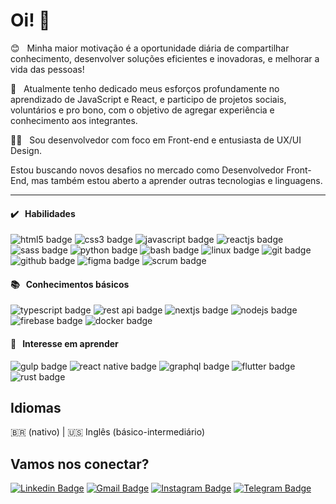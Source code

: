 # Oi! 👋

😊 &nbsp; Minha maior motivação é a oportunidade diária de compartilhar conhecimento, desenvolver soluções eficientes e inovadoras, e melhorar a vida das pessoas!

🚀 &nbsp; Atualmente tenho dedicado meus esforços profundamente no aprendizado de JavaScript e React, e participo de projetos sociais, voluntários e pro bono, com o objetivo de agregar experiência e conhecimento aos integrantes.

👨‍💻 &nbsp; Sou desenvolvedor com foco em Front-end e entusiasta de UX/UI Design.

Estou buscando novos desafios no mercado como Desenvolvedor Front-End, mas também estou aberto a aprender outras tecnologias e linguagens.

---

#### ✔️ &nbsp; Habilidades

<img src="https://img.shields.io/badge/HTML5-E34F26?style=for-the-badge&logo=html5&logoColor=f0f0f0" alt="html5 badge"> <img src="https://img.shields.io/badge/CSS3-1572B6?style=for-the-badge&logo=css3&logoColor=f0f0f0" alt="css3 badge"> <img src="https://img.shields.io/badge/JavaScript-F7DF1E?style=for-the-badge&logo=javascript&logoColor=0d1117" alt="javascript badge"> <img src="https://img.shields.io/badge/ReactJS-61DAFB?style=for-the-badge&logo=react&logoColor=0d1117" alt="reactjs badge"> <img src="https://img.shields.io/badge/SASS-CC6699?style=for-the-badge&logo=sass&logoColor=f0f0f0" alt="sass badge"> <img src="https://img.shields.io/badge/Python-3776AB?style=for-the-badge&logo=python&logoColor=f0f0f0" alt="python badge"> <img src="https://img.shields.io/badge/Shell_Script-4EAA25?style=for-the-badge&logo=gnu-bash&logoColor=f0f0f0" alt="bash badge"> <img src="https://img.shields.io/badge/Linux-FCC624?style=for-the-badge&logo=linux&logoColor=0d1117" alt="linux badge"> <img src="https://img.shields.io/badge/Git-F05032?style=for-the-badge&logo=git&logoColor=f0f0f0" alt="git badge"> <img src="https://img.shields.io/badge/Github-f0f0f0?style=for-the-badge&logo=github&logoColor=0d1117" alt="github badge"> <img src="https://img.shields.io/badge/Figma-F24E1E?style=for-the-badge&logo=figma&logoColor=f0f0f0" alt="figma badge"> <img src="https://img.shields.io/badge/Scrum-009FDA?style=for-the-badge&logo=scrum&logoColor=f0f0f0" alt="scrum badge">

#### 📚 &nbsp; Conhecimentos básicos

<img src="https://img.shields.io/badge/TypeScript-3178C6?style=for-the-badge&logo=typescript&logoColor=f0f0f0" alt="typescript badge"> <img src="https://img.shields.io/badge/Rest_API-f0f0f0?style=for-the-badge&logo=json&logoColor=0d1117" alt="rest api badge"> <img src="https://img.shields.io/badge/NextJS-f0f0f0?style=for-the-badge&logo=next.js&logoColor=0d1117" alt="nextjs badge"> <img src="https://img.shields.io/badge/NodeJS-339933?style=for-the-badge&logo=node.js&logoColor=f0f0f0" alt="nodejs badge"> <img src="https://img.shields.io/badge/Firebase-FFCA28?style=for-the-badge&logo=firebase&logoColor=0d1117" alt="firebase badge"> <img src="https://img.shields.io/badge/Docker-2496ED?style=for-the-badge&logo=docker&logoColor=f0f0f0" alt="docker badge">

#### 🔎 &nbsp; Interesse em aprender

<img src="https://img.shields.io/badge/Gulp-CF4647?style=for-the-badge&logo=gulp&logoColor=f0f0f0" alt="gulp badge"> <img src="https://img.shields.io/badge/React_Native-61DAFB?style=for-the-badge&logo=react&logoColor=0d1117" alt="react native badge"> <img src="https://img.shields.io/badge/GraphQL-E434AA?style=for-the-badge&logo=graphql&logoColor=f0f0f0" alt="graphql badge"> <img src="https://img.shields.io/badge/Flutter-02569B?style=for-the-badge&logo=flutter&logoColor=f0f0f0" alt="flutter badge"> <img src="https://img.shields.io/badge/Rust-f0f0f0?style=for-the-badge&logo=rust&logoColor=0d1117" alt="rust badge">

## Idiomas

🇧🇷 (nativo) | 🇺🇸 Inglês (básico-intermediário)

## Vamos nos conectar?

[![Linkedin Badge](https://img.shields.io/badge/stenioas-0A66C2?style=flat&logo=linkedin&logoColor=fafafa&link=https://www.linkedin.com/in/stenioas/)](https://www.linkedin.com/in/stenioas/) [![Gmail Badge](https://img.shields.io/badge/stenioas-EA4335?style=flat&logo=gmail&logoColor=fafafa&link=mailto:stenioas@gmail.com)](mailto:stenioas@gmail.com) [![Instagram Badge](https://img.shields.io/badge/stenioas-E4405F?style=flat&logo=instagram&logoColor=fafafa&link=https://www.instagram.com/stenioas/)](https://www.instagram.com/stenioas/) [![Telegram Badge](https://img.shields.io/badge/stenioas-00A0E0?style=flat&logo=telegram&logoColor=fafafa&link=https://t.me/stenioas/)](https://t.me/stenioas/)
